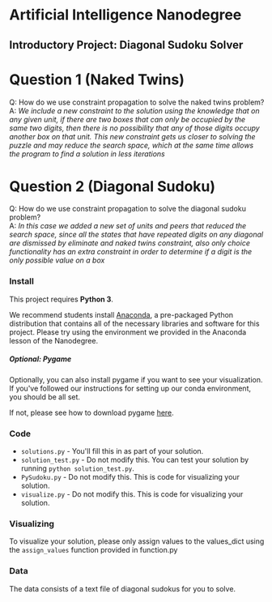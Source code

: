 # Artificial Intelligence Nanodegree
## Introductory Project: Diagonal Sudoku Solver

# Question 1 (Naked Twins)
Q: How do we use constraint propagation to solve the naked twins problem?  
A: *We include a new constraint to the solution using the knowledge that on any given unit, if there are
two boxes that can only be occupied by the same two digits, then there is no possibility that any of
those digits occupy another box on that unit. This new constraint gets us closer to solving the puzzle
and may reduce the search space, which at the same time allows the program to find a solution in less iterations*

# Question 2 (Diagonal Sudoku)
Q: How do we use constraint propagation to solve the diagonal sudoku problem?  
A: *In this case we added a new set of units and peers that reduced the search space, since all the states that have repeated digits on any diagonal are dismissed by eliminate and naked twins constraint, also only choice functionality has an extra constraint in order to determine if a digit is the only possible value on a box*

### Install

This project requires **Python 3**.

We recommend students install [Anaconda](https://www.continuum.io/downloads), a pre-packaged Python distribution that contains all of the necessary libraries and software for this project.
Please try using the environment we provided in the Anaconda lesson of the Nanodegree.

##### Optional: Pygame

Optionally, you can also install pygame if you want to see your visualization. If you've followed our instructions for setting up our conda environment, you should be all set.

If not, please see how to download pygame [here](http://www.pygame.org/download.shtml).

### Code

* `solutions.py` - You'll fill this in as part of your solution.
* `solution_test.py` - Do not modify this. You can test your solution by running `python solution_test.py`.
* `PySudoku.py` - Do not modify this. This is code for visualizing your solution.
* `visualize.py` - Do not modify this. This is code for visualizing your solution.

### Visualizing

To visualize your solution, please only assign values to the values_dict using the ```assign_values``` function provided in function.py

### Data

The data consists of a text file of diagonal sudokus for you to solve.
